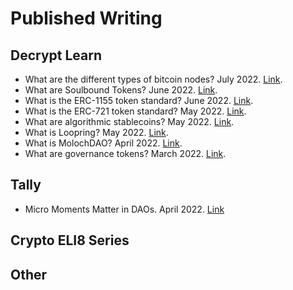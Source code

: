 # Published Writing

## Decrypt Learn
- What are the different types of bitcoin nodes? July 2022. [Link](https://decrypt.co/resources/what-are-the-different-types-of-bitcoin-nodes-how-the-bitcoin-network-is-maintained).
- What are Soulbound Tokens? June 2022. [Link](https://decrypt.co/resources/what-are-soulbound-tokens-building-blocks-for-a-web3-decentralized-society).
- What is the ERC-1155 token standard? June 2022. [Link](https://decrypt.co/resources/what-is-erc-1155-ethereums-flexible-token-standard).
- What is the ERC-721 token standard? May 2022. [Link](https://decrypt.co/resources/erc-721-ethereum-nft-token-standard).
- What are algorithmic stablecoins? May 2022. [Link](https://decrypt.co/resources/what-are-algorithmic-stablecoins).
- What is Loopring? May 2022. [Link](https://decrypt.co/resources/what-is-loopring-ethereum-tool-decentralized-exchange-payments).
- What is MolochDAO? April 2022. [Link](https://decrypt.co/resources/what-is-moloch-dao-funding-public-goods-ethereum-ecosystem).
- What are governance tokens? March 2022. [Link](https://decrypt.co/resources/what-are-governance-tokens-how-token-owners-shape-dao).

## Tally
- Micro Moments Matter in DAOs. April 2022. [Link](https://blog.tally.xyz/micro-moments-matter-in-daos-36483a561f58)

## Crypto ELI8 Series

## Other
